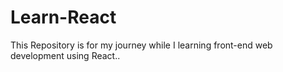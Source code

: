 # Learn-React
This Repository is for my journey while I learning front-end web development using React..
